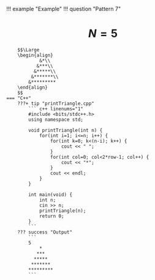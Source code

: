 !!! example "Example"
    !!! question "Pattern 7"
        <h1 align="center">$N = 5$</h1>
        
        $$\Large
        \begin{align}
                &*\\
               &***\\  
              &*****\\
             &*******\\
            &*********
        \end{align}
        $$
    === "C++"
        ???+ tip "printTriangle.cpp"
            ``` c++ linenums="1"
            #include <bits/stdc++.h>
            using namespace std;

            void printTriangle(int n) {
                for(int i=1; i<=n; i++) {
                    for(int k=0; k<(n-i); k++) {
                        cout << " ";
                    }
                    for(int col=0; col<2*row-1; col++) {
                        cout << "*";
                    }
                    cout << endl;
                }
            }

            int main(void) {
                int n;
                cin >> n;
                printTriangle(n);
                return 0;
            }
            ```
        ??? success "Output"
            ```
            5
                *
               ***  
              *****
             *******
            *********
            ```
